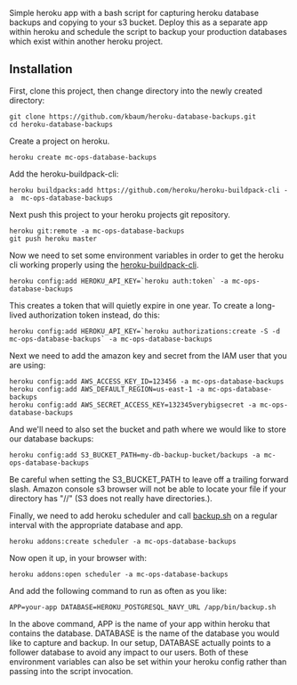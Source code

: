 Simple heroku app with a bash script for capturing heroku database backups and copying to your s3 bucket.  Deploy this as a separate app within heroku and schedule the script to backup your production databases which exist within another heroku project.


## Installation


First, clone this project, then change directory into the newly created directory:

```
git clone https://github.com/kbaum/heroku-database-backups.git
cd heroku-database-backups
```

Create a project on heroku.

```
heroku create mc-ops-database-backups
```
Add the heroku-buildpack-cli:

```
heroku buildpacks:add https://github.com/heroku/heroku-buildpack-cli -a  mc-ops-database-backups
```

Next push this project to your heroku projects git repository.

```
heroku git:remote -a mc-ops-database-backups
git push heroku master
```

Now we need to set some environment variables in order to get the heroku cli working properly using the [heroku-buildpack-cli](https://github.com/heroku/heroku-buildpack-cli).

```
heroku config:add HEROKU_API_KEY=`heroku auth:token` -a mc-ops-database-backups
```

This creates a token that will quietly expire in one year. To create a long-lived authorization token instead, do this:

```
heroku config:add HEROKU_API_KEY=`heroku authorizations:create -S -d mc-ops-database-backups` -a mc-ops-database-backups
```

Next we need to add the amazon key and secret from the IAM user that you are using:

```
heroku config:add AWS_ACCESS_KEY_ID=123456 -a mc-ops-database-backups
heroku config:add AWS_DEFAULT_REGION=us-east-1 -a mc-ops-database-backups
heroku config:add AWS_SECRET_ACCESS_KEY=132345verybigsecret -a mc-ops-database-backups
```

And we'll need to also set the bucket and path where we would like to store our database backups:

```
heroku config:add S3_BUCKET_PATH=my-db-backup-bucket/backups -a mc-ops-database-backups
```  
Be careful when setting the S3_BUCKET_PATH to leave off a trailing forward slash.  Amazon console s3 browser will not be able to locate your file if your directory has "//" (S3 does not really have directories.).

Finally, we need to add heroku scheduler and call [backup.sh](https://github.com/kbaum/heroku-database-backups/blob/master/bin/backup.sh) on a regular interval with the appropriate database and app.

```
heroku addons:create scheduler -a mc-ops-database-backups
```

Now open it up, in your browser with:

```
heroku addons:open scheduler -a mc-ops-database-backups
```

And add the following command to run as often as you like:

```
APP=your-app DATABASE=HEROKU_POSTGRESQL_NAVY_URL /app/bin/backup.sh
```

In the above command, APP is the name of your app within heroku that contains the database.  DATABASE is the name of the database you would like to capture and backup.  In our setup, DATABASE actually points to a follower database to avoid any impact to our users.  Both of these environment variables can also be set within your heroku config rather than passing into the script invocation.


